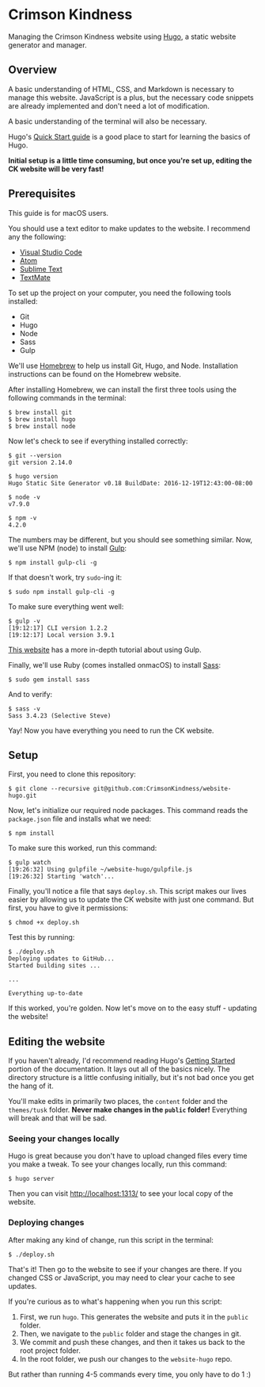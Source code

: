 # Crimson Kindness
Managing the Crimson Kindness website using [Hugo](https://gohugo.io), a static 
website generator and manager.

## Overview 
A basic understanding of HTML, CSS, and Markdown is necessary to manage this
website. JavaScript is a plus, but the necessary code snippets are already
implemented and don't need a lot of modification.

A basic understanding of the terminal will also be necessary.

Hugo's [Quick Start guide](https://gohugo.io/getting-started/quick-start/) is a
good place to start for learning the basics of Hugo.

**Initial setup is a little time consuming, but once you're set up, editing
the CK website will be very fast!**

## Prerequisites 
This guide is for macOS users.

You should use a text editor to make updates to the website. I recommend any the
following:

- [Visual Studio Code](https://code.visualstudio.com/)
- [Atom](https://atom.io/)
- [Sublime Text](https://www.sublimetext.com/)
- [TextMate](https://macromates.com/)

To set up the project on your computer, you need the following tools installed:

- Git
- Hugo
- Node
- Sass
- Gulp

We'll use [Homebrew](https://brew.sh/) to help us install Git, Hugo, and Node. Installation instructions can be found on the Homebrew website.

After installing Homebrew, we can install the first three tools using the 
following commands in the terminal:

```
$ brew install git
$ brew install hugo
$ brew install node
```

Now let's check to see if everything installed correctly:
```
$ git --version
git version 2.14.0

$ hugo version
Hugo Static Site Generator v0.18 BuildDate: 2016-12-19T12:43:00-08:00

$ node -v
v7.9.0

$ npm -v
4.2.0
```

The numbers may be different, but you should see something similar. Now,
we'll use NPM (node) to install [Gulp]():

```
$ npm install gulp-cli -g 
```

If that doesn't work, try `sudo`-ing it:
```
$ sudo npm install gulp-cli -g 
```

To make sure everything went well:
```
$ gulp -v 
[19:12:17] CLI version 1.2.2
[19:12:17] Local version 3.9.1
```
[This website](https://travismaynard.com/writing/getting-started-with-gulp)
has a more in-depth tutorial about using Gulp.

Finally, we'll use Ruby (comes installed onmacOS) to install [Sass](http://sass-lang.com/install):
```
$ sudo gem install sass
```

And to verify:
```
$ sass -v
Sass 3.4.23 (Selective Steve)
```

Yay! Now you have everything you need to run the CK website.

## Setup
First, you need to clone this repository:
```
$ git clone --recursive git@github.com:CrimsonKindness/website-hugo.git
```

Now, let's initialize our required node packages. This command reads the 
`package.json` file and installs what we need:
```
$ npm install
```

To make sure this worked, run this command:
```
$ gulp watch
[19:26:32] Using gulpfile ~/website-hugo/gulpfile.js
[19:26:32] Starting 'watch'...
```

Finally, you'll notice a file that says `deploy.sh`. This script makes our 
lives easier by allowing us to update the CK website with just one command.
But first, you have to give it permissions:
```
$ chmod +x deploy.sh
```
Test this by running:
```
$ ./deploy.sh
Deploying updates to GitHub...
Started building sites ...

...

Everything up-to-date
```

If this worked, you're golden. Now let's move on to the easy stuff - updating 
the website!

## Editing the website

If you haven't already, I'd recommend reading Hugo's [Getting Started](https://gohugo.io/getting-started/)
portion of the documentation. It lays out all of the basics nicely. The 
directory structure is a little confusing initially, but it's not bad once 
you get the hang of it.

You'll make edits in primarily two places, the `content` folder and the 
`themes/tusk` folder. **Never make changes in the `public` folder!** 
Everything will break and that will be sad.

### Seeing your changes locally
Hugo is great because you don't have to upload changed files every time you 
make a tweak. To see your changes locally, run this command:
```
$ hugo server
```
Then you can visit [http://localhost:1313/](http://localhost:1313/) to see your
local copy of the website.


### Deploying changes
After making any kind of change, run this script in the terminal:
```
$ ./deploy.sh
```
That's it! Then go to the website to see if your changes are there. If you 
changed CSS or JavaScript, you may need to clear your cache to see updates. 

If you're curious as to what's happening when you run this script: 
1. First, we run `hugo`. This generates the website and puts it in the `public` folder.
2. Then, we navigate to the `public` folder and stage the changes in git.
3. We commit and push these changes, and then it takes us back to the root project folder.
4. In the root folder, we push our changes to the `website-hugo` repo.

But rather than running 4-5 commands every time, you only have to do 1 :)
